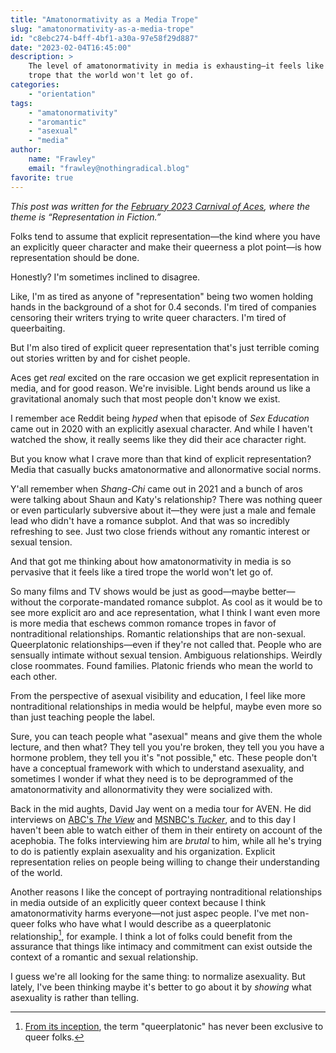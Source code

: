 ```yaml
---
title: "Amatonormativity as a Media Trope"
slug: "amatonormativity-as-a-media-trope"
id: "c8ebc274-b4ff-4bf1-a30a-97e58f29d887"
date: "2023-02-04T16:45:00"
description: >
    The level of amatonormativity in media is exhausting—it feels like a tired
    trope that the world won't let go of.
categories:
    - "orientation"
tags:
    - "amatonormativity"
    - "aromantic"
    - "asexual"
    - "media"
author:
    name: "Frawley"
    email: "frawley@nothingradical.blog"
favorite: true
---
```


*This post was written for the [February 2023 Carnival of
Aces](https://www.writingforlife.net/index.php/2023/02/01/call-for-submissions-february-carnival-of-aces/),
where the theme is “Representation in Fiction.”*

Folks tend to assume that explicit representation—the kind where you have an
explicitly queer character and make their queerness a plot point—is how
representation should be done.

Honestly? I'm sometimes inclined to disagree.

Like, I'm as tired as anyone of "representation" being two women holding hands
in the background of a shot for 0.4 seconds. I'm tired of companies censoring
their writers trying to write queer characters. I'm tired of queerbaiting.

But I'm also tired of explicit queer representation that's just terrible coming
out stories written by and for cishet people.

Aces get *real* excited on the rare occasion we get explicit representation in
media, and for good reason. We're invisible. Light bends around us like a
gravitational anomaly such that most people don't know we exist.

I remember ace Reddit being *hyped* when that episode of *Sex Education* came
out in 2020 with an explicitly asexual character. And while I haven't watched
the show, it really seems like they did their ace character right.

But you know what I crave more than that kind of explicit representation? Media
that casually bucks amatonormative and allonormative social norms.

Y'all remember when *Shang-Chi* came out in 2021 and a bunch of aros were
talking about Shaun and Katy's relationship? There was nothing queer or even
particularly subversive about it—they were just a male and female lead who
didn't have a romance subplot. And that was so incredibly refreshing to see.
Just two close friends without any romantic interest or sexual tension.

And that got me thinking about how amatonormativity in media is so pervasive
that it feels like a tired trope the world won't let go of.

So many films and TV shows would be just as good—maybe better—without the
corporate-mandated romance subplot. As cool as it would be to see more explicit
aro and ace representation, what I think I want even more is more media that
eschews common romance tropes in favor of nontraditional relationships. Romantic
relationships that are non-sexual. Queerplatonic relationships—even if they're
not called that. People who are sensually intimate without sexual tension.
Ambiguous relationships. Weirdly close roommates. Found families. Platonic
friends who mean the world to each other.

From the perspective of asexual visibility and education, I feel like more
nontraditional relationships in media would be helpful, maybe even more so than
just teaching people the label.

Sure, you can teach people what "asexual" means and give them the whole lecture,
and then what? They tell you you're broken, they tell you you have a hormone
problem, they tell you it's "not possible," etc. These people don't have a
conceptual framework with which to understand asexuality, and sometimes I wonder
if what they need is to be deprogrammed of the amatonormativity and
allonormativity they were socialized with.

Back in the mid aughts, David Jay went on a media tour for AVEN. He did
interviews on [ABC's *The
View*](https://acearchive.lgbt/artifacts/david-jay-the-view/) and [MSNBC's
*Tucker*](https://acearchive.lgbt/artifacts/david-jay-tucker/), and to this day
I haven't been able to watch either of them in their entirety on account of the
acephobia. The folks interviewing him are *brutal* to him, while all he's trying
to do is patiently explain asexuality and his organization. Explicit
representation relies on people being willing to change their understanding of
the world.

Another reasons I like the concept of portraying nontraditional relationships in
media outside of an explicitly queer context because I think amatonormativity
harms everyone—not just aspec people. I've met non-queer folks who have what I
would describe as a queerplatonic relationship[^1], for example. I think a lot
of folks could benefit from the assurance that things like intimacy and
commitment can exist outside the context of a romantic and sexual relationship.

I guess we're all looking for the same thing: to normalize asexuality. But
lately, I've been thinking maybe it's better to go about it by *showing* what
asexuality is rather than telling.

[^1]: [From its
  inception](https://acearchive.lgbt/artifacts/meloukhia-word-of-the-day-queerplatonic/),
  the term "queerplatonic" has never been exclusive to queer folks.
